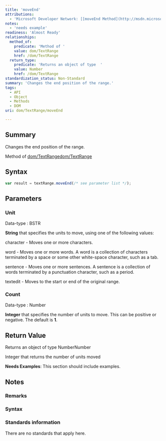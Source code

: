 ```yaml
---
title: 'moveEnd'
attributions:
  - 'Microsoft Developer Network: [[moveEnd Method](http://msdn.microsoft.com/en-us/library/ie/ms536620(v=vs.85).aspx) Article]'
notes:
  - 'needs example'
readiness: 'Almost Ready'
relationships:
  method_of:
    predicate: 'Method of '
    value: dom/TextRange
    href: /dom/TextRange
  return_type:
    predicate: 'Returns an object of type  '
    value: Number
    href: /dom/TextRange
standardization_status: Non-Standard
summary: 'Changes the end position of the range.'
tags:
  - API
  - Object
  - Methods
  - DOM
uri: dom/TextRange/moveEnd

---
```

## Summary

Changes the end position of the range.

Method of [dom/TextRange](/dom/TextRange)[dom/TextRange](/dom/TextRange)

## Syntax

``` js
var result = textRange.moveEnd(/* see parameter list */);
```

## Parameters

### Unit

 Data-type
:   BSTR

**String** that specifies the units to move, using one of the following values:

character - Moves one or more characters.

word - Moves one or more words. A word is a collection of characters terminated by a space or some other white-space character, such as a tab.

sentence - Moves one or more sentences. A sentence is a collection of words terminated by a punctuation character, such as a period.

textedit - Moves to the start or end of the original range.

### Count

 Data-type
:   Number

**Integer** that specifies the number of units to move. This can be positive or negative. The default is **1**.

## Return Value

Returns an object of type NumberNumber

Integer that returns the number of units moved

**Needs Examples**: This section should include examples.

## Notes

### Remarks

### Syntax

### Standards information

There are no standards that apply here.
